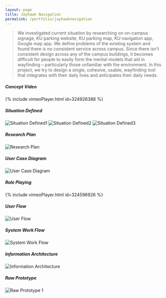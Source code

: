 ```yaml
---
layout: page
title: Jayhawk Navigation
permalink: /portfolio/jayhawknavigation
---
```


> We investigated current situation by researching on on-campus signage, KU parking website, KU parking map, KU navigation app, Google map app. We define problems of the existing system and found there is no consistent service across campus. Since there isn’t consistent design across any of the campus buildings, it becomes difficult for people to easily form the mental models that aid in wayfinding – particularly those unfamiliar with the environment. In this project, we try to design a single, cohesive, usable, wayfinding tool that integrates with their daily lives and anticipates their daily needs.

##### Concept Video
{% include vimeoPlayer.html id=324926388 %}
##### Situation Defined
![Situation Defined1](https://cyrus-education.github.io/images/jn-sd1.png "Large example image")
![Situation Defined2](https://cyrus-education.github.io/images/jn-sd2.png "Large example image")
![Situation Defined3](https://cyrus-education.github.io/images/jn-sd3.png "Large example image")
##### Research Plan
![Research Plan](https://cyrus-education.github.io/images/jn-rp.png "Large example image")
##### User Case Diagram
![User Case Diagram](https://cyrus-education.github.io/images/jn-uc.png "Large example image")
##### Role Playing
{% include vimeoPlayer.html id=324596926 %}
##### User Flow
![User Flow](https://cyrus-education.github.io/images/jn-uf.png "Large example image")
##### System Work Flow
![System Work Flow](https://cyrus-education.github.io/images/jn-sf.png "Large example image")
##### Information Architecture
![Information Architecture](https://cyrus-education.github.io/images/rp-ia.png "Large example image")
##### Raw Prototype
![Raw Prototype 1](https://cyrus-education.github.io/images/rp-prototype1.png "Large example image")
